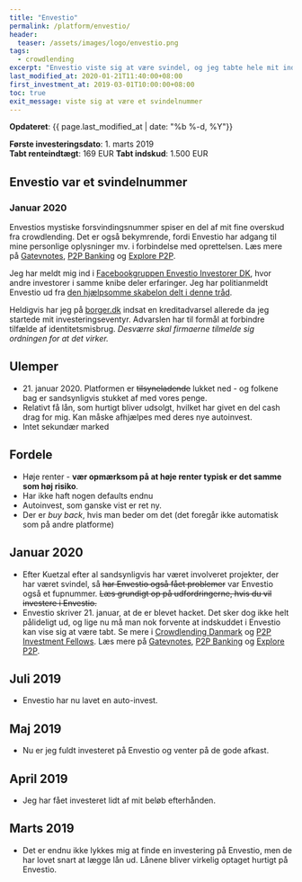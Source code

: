 ```yaml
---
title: "Envestio"
permalink: /platform/envestio/
header:
  teaser: /assets/images/logo/envestio.png
tags:
  - crowdlending
excerpt: "Envestio viste sig at være svindel, og jeg tabte hele mit indestående."
last_modified_at: 2020-01-21T11:40:00+08:00
first_investment_at: 2019-03-01T10:00:00+08:00
toc: true
exit_message: viste sig at være et svindelnummer
---
```


**Opdateret**: {{ page.last_modified_at | date: "%b %-d, %Y"}}

**Første investeringsdato**: 1. marts 2019  
**Tabt renteindtægt**: 169 EUR
**Tabt indskud**: 1.500 EUR

## Envestio var et svindelnummer

### Januar 2020

Envestios mystiske forsvindingsnummer spiser en del af mit fine overskud fra crowdlending. Det er også bekymrende, fordi Envestio har adgang til mine personlige oplysninger mv. i forbindelse med oprettelsen. Læs mere på [Gatevnotes](https://www.gatevnotes.com/envestio-technical-evidence/), [P2P Banking](https://www.p2p-banking.com/countries/baltic-millions-at-stake-in-envestio-case-investors-calling-for-answers/) og [Explore P2P](https://explorep2p.com/envestio/). 

Jeg har meldt mig ind i [Facebookgruppen Envestio Investorer DK](https://www.facebook.com/groups/127110065133037/), hvor andre investorer i samme knibe deler erfaringer. Jeg har politianmeldt Envestio ud fra [den hjælpsomme skabelon delt i denne tråd](https://www.facebook.com/groups/127110065133037/permalink/127894991721211/).

Heldigvis har jeg på [borger.dk](https://www.borger.dk/internet-og-sikkerhed/identitetstyveri/kreditadvarsel) indsat en kreditadvarsel allerede da jeg startede mit investeringseventyr. Advarslen har til formål at forbindre tilfælde af identitetsmisbrug. _Desværre skal firmaerne tilmelde sig ordningen for at det virker._

## Ulemper

- 21\. januar 2020. Platformen er <del>tilsyneladende</del> lukket ned - og folkene bag er sandsynligvis stukket af med vores penge.
- Relativt få lån, som hurtigt bliver udsolgt, hvilket har givet en del cash drag for mig. Kan måske afhjælpes med deres nye autoinvest.
- Intet sekundær marked

## Fordele

- Høje renter - **vær opmærksom på at høje renter typisk er det samme som høj risiko**.
- Har ikke haft nogen defaults endnu
- Autoinvest, som ganske vist er ret ny.
- Der er _buy back_, hvis man beder om det (det foregår ikke automatisk som på andre platforme)

## Januar 2020

- Efter Kuetzal efter al sandsynligvis har været involveret projekter, der har været svindel, så <del>har Envestio også fået problemer</del> var Envestio også et fupnummer. <del>Læs grundigt op på udfordringerne, hvis du vil investere i Envestio.</del>
- Envestio skriver 21. januar, at de er blevet hacket. Det sker dog ikke helt pålideligt ud, og lige nu må man nok forvente at indskuddet i Envestio kan vise sig at være tabt. Se mere i [Crowdlending Danmark](https://www.facebook.com/groups/crowdlending/permalink/1484525341728635/) og [P2P Investment Fellows](https://www.facebook.com/groups/370350036872068/). Læs mere på [Gatevnotes](https://www.gatevnotes.com/envestio-technical-evidence/), [P2P Banking](https://www.p2p-banking.com/countries/baltic-millions-at-stake-in-envestio-case-investors-calling-for-answers/) og [Explore P2P](https://explorep2p.com/envestio/).

## Juli 2019

- Envestio har nu lavet en auto-invest. 

## Maj 2019

- Nu er jeg fuldt investeret på Envestio og venter på de gode afkast.

## April 2019

- Jeg har fået investeret lidt af mit beløb efterhånden.

## Marts 2019

- Det er endnu ikke lykkes mig at finde en investering på Envestio, men de har lovet snart at lægge lån ud. Lånene bliver virkelig optaget hurtigt på Envestio.
